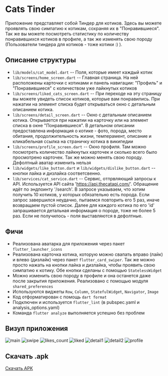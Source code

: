 # Cats Tinder

Приложение представляет собой Тиндер для котиков.
Здесь вы можете проявлять свою симпатию к котикам, сохраняя их в "Понравившиеся".
Так же вы можете посмотреть статистику по количеству понравившихся котиков в профиле, а так же
изменять свою породу (Пользователи тиндера для котиков - тоже котики :) ).

## Описание структуры

- `lib/models/cat_model.dart` -- Поля, которые имеет каждый котик
- `lib/screens/home_screen.dart` -- Главная страница. На ней расположены карточки с котиками и панель навигации: "Профиль" и "Понравившиеся" с количеством уже лайкнутых котиков
- `lib/screens/liked_cats_screen.dart` -- При переходе на эту страницу вы можете увидеть список котиков, которые вам понравились. При нажатии на элемент списка будет открываться окно с детальным описанием котика.
- `lib/screens/detail_screen.dart` -- Окно с детальным описанием котика. Открывается при нажатии на карточку или на элемент списка в окне "Понравившиеся". В детальном описании предоставлена информация о котике - фото, порода, место обитания, продолжительность жизни, темперамент, описание и кликабельная ссылка на страничку котика в википедии
- `lib/screens/profile_screen.dart` -- Окно профиля. Там можно посмотреть количество лайкнутых карточек и сколько всего было просмотрено карточек. Так же можно менять свою породу. Дефолтный аватар изменить нельзя
- `lib/widgets/like_button.dart` и `lib/widgets/dislike_button.dart` -- кнопки лайка и дизлайка соответсвенно. 
- `lib/services/cat_service.dart` -- Сервис, отпрвляющий запросы к API. Используется API сайта 'https://api.thecatapi.com/'. Обращение идёт по эндпоинту '/search'. В запросе указываем, что хотим получить 10 котиков, у которых обязательно есть порода. Если запрос завершился неудачно, пытаемся повторить его 5 раз, иначе возвращаем пустой список. Далее для каждого котика по его 'id' запрашивается детальная информация о породе, тоже не более 5 раз. Если не получилось - поля выставляются в дефолтные.  

## Фичи
- Реализована аватарка для приложения через пакет `flutter_launcher_icons`
- Реализована карточка котика, которую можно свапать вправо (лайк) и влево (дизлайк) через пакет `flutter_card_swiper`. Так же можно просто нажать на кнопки лайка и дизлайка, чтобы проявить свою симпатию к котику. Обе кнопки сделаны с помощью `StatelessWidget`
- Можно изменить свою породу в профиле и она останется даже после закрытия приложения. Реализовано с помощью модуля `shared_preferences`
- Используются виджеты `Row`, `Column`, `StatefulWidget`, `Navigator`, `Image`
- Код отформатирован с помощь `dart format`
- Подключен и используется `flutter_lint` (в pubspec.yaml и analysis_options.yaml)
- Команда `flutter analyze` выполняется успешно без проблем

## Визул приложения
![main](./examples_inerface/main.jpg)
![swipe](./examples_inerface/swipe.jpg)
![likes_count](./examples_inerface/likes_count.jpg)
![liked](./examples_inerface/liked.jpg)
![detail1](./examples_inerface/detail1.jpg)
![detail2](./examples_inerface/detail2.jpg)
![profile](./examples_inerface/profile.jpg)

## Скачать .apk
[Скачать APK](https://github.com/KiriProg/Cats_Tinder/releases/latest/download/app-release.apk)
